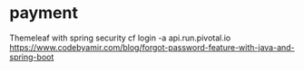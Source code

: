 # payment
Themeleaf with spring security
cf login -a api.run.pivotal.io
https://www.codebyamir.com/blog/forgot-password-feature-with-java-and-spring-boot
